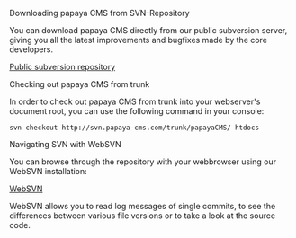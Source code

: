 
Downloading papaya CMS from SVN-Repository

You can download papaya CMS directly from our public subversion server, giving you all the latest improvements and bugfixes made by the core developers.

[Public subversion repository](http://svn.papaya-cms.com/)

Checking out papaya CMS from trunk

In order to check out papaya CMS from trunk into your webserver's document root, you can use the following command in your console:

    svn checkout http://svn.papaya-cms.com/trunk/papayaCMS/ htdocs

Navigating SVN with WebSVN

You can browse through the repository with your webbrowser using our WebSVN installation:

[WebSVN](http://websvn.papaya-cms.com/)

WebSVN allows you to read log messages of single commits, to see the differences between various file versions or to take a look at the source code.


